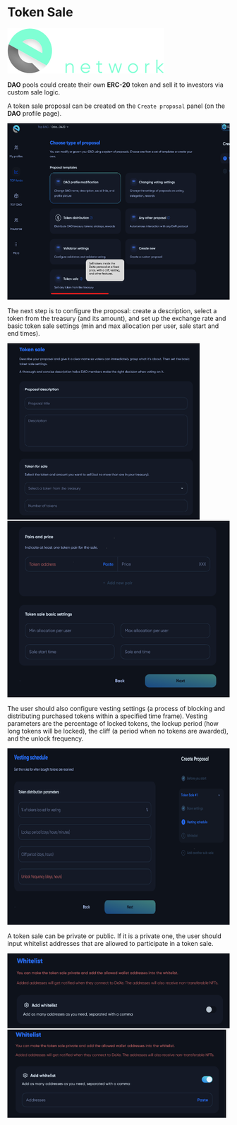 # Token Sale

![Logo](../../img/logoDeXe.svg)

**DAO** pools could create their own **ERC-20** token and sell it to investors via custom sale logic.

A token sale proposal can be created on the `Create proposal` panel (on the **DAO** profile page).

<img src="../../img/userGuideTokenSale/userGuideImg_DAOTokenSale.png" height="400" />

The next step is to configure the proposal: create a description, select a token from the treasury (and its amount), and set up the exchange rate and basic token sale settings (min and max allocation per user, sale start and end times).

<img src="../../img/userGuideTokenSale/userGuideImg_TokenSalePanel1.png" height="400" />
<img src="../../img/userGuideTokenSale/userGuideImg_TokenSalePanel2.png" height="400" />

The user should also configure vesting settings (a process of blocking and distributing purchased tokens within a specified time frame). Vesting parameters are the percentage of locked tokens, the lockup period (how long tokens will be locked), the cliff (a period when no tokens are awarded), and the unlock frequency.

<img src="../../img/userGuideTokenSale/userGuideImg_Vesting.png" height="400" />

A token sale can be private or public. If it is a private one, the user should input whitelist addresses that are allowed to participate in a token sale.

<img src="../../img/userGuideTokenSale/userGuideImg_WhitelistOff.png" height="170" />
<img src="../../img/userGuideTokenSale/userGuideImg_WhitelistOn.png" height="200" />
